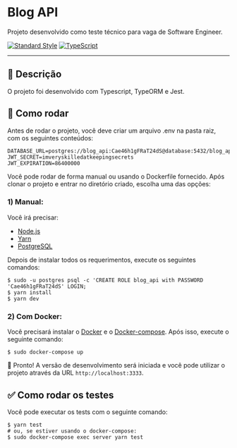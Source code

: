 # Blog API

Projeto desenvolvido como teste técnico para vaga de Software Engineer.

[![Standard Style](https://img.shields.io/badge/code_style-standard-brightgreen.svg)](https://standardjs.com)
[![TypeScript](https://badgen.net/badge/-/TypeScript?icon=typescript&label&labelColor=blue&color=555555)](https://www.typescriptlang.org/)

***

## :memo: Descrição

O projeto foi desenvolvido com Typescript, TypeORM e Jest.

## :rocket: Como rodar

Antes de rodar o projeto, você deve criar um arquivo .env na pasta raiz, com os seguintes conteúdos:
```
DATABASE_URL=postgres://blog_api:Cae46h1gFRaT24dS@database:5432/blog_api_db
JWT_SECRET=imveryskilledatkeepingsecrets
JWT_EXPIRATION=86400000
```

Você pode rodar de forma manual ou usando o Dockerfile fornecido. Após clonar o projeto e entrar no diretório criado, escolha uma das opções:

### 1) Manual:
Você irá precisar:
* [Node.js](https://nodejs.org/en/download/)
* [Yarn](https://yarnpkg.com/getting-started/install)
* [PostgreSQL](https://www.postgresql.org/download/)

Depois de instalar todos os requerimentos, execute os seguintes comandos:
```console
$ sudo -u postgres psql -c 'CREATE ROLE blog_api with PASSWORD 'Cae46h1gFRaT24dS' LOGIN;
$ yarn install
$ yarn dev
```

### 2) Com Docker:
Você precisará instalar o [Docker](https://www.docker.com/get-started) e o [Docker-compose](https://docs.docker.com/compose/gettingstarted/). Após isso, execute o seguinte comando:
```console
$ sudo docker-compose up
```

:tada: Pronto! A versão de desenvolvimento será iniciada e você pode utilizar o projeto através da URL `http://localhost:3333`.

## :white_check_mark: Como rodar os testes
Você pode executar os tests com o seguinte comando:
```console
$ yarn test
# ou, se estiver usando o docker-compose:
$ sudo docker-compose exec server yarn test
```
